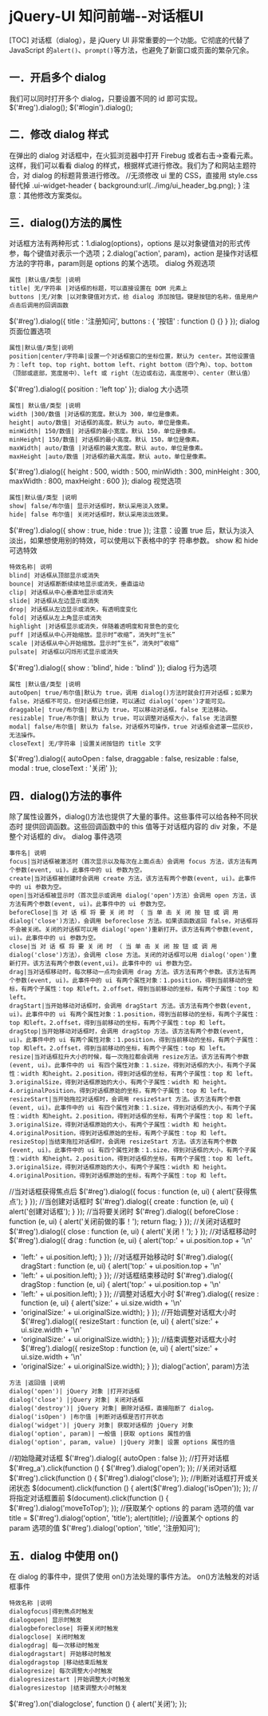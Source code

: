 # jQuery-UI 知问前端--对话框UI
[TOC]
对话框（dialog），是 jQuery UI 非常重要的一个功能。它彻底的代替了 JavaScript 的`alert()`、`prompt()`等方法，也避免了新窗口或页面的繁杂冗余。
## 一．开启多个 dialog
我们可以同时打开多个 dialog，只要设置不同的 id 即可实现。
$('#reg').dialog();
$('#login').dialog();

## 二．修改 dialog 样式
在弹出的 dialog 对话框中，在火狐浏览器中打开 Firebug 或者右击->查看元素。这样，我们可以看看 dialog 的样式，根据样式进行修改。我们为了和网站主题符合，对 dialog 的标题背景进行修改。
//无须修改 ui 里的 CSS，直接用 style.css 替代掉
.ui-widget-header {
background:url(../img/ui_header_bg.png);
}
注意：其他修改方案类似。

## 三．dialog()方法的属性
对话框方法有两种形式：1.dialog(options)，options 是以对象键值对的形式传参，每个键值对表示一个选项；2.dialog('action', param)，action 是操作对话框方法的字符串，param则是 options 的某个选项。
dialog 外观选项
```table
属性 |默认值/类型 |说明
title| 无/字符串 |对话框的标题，可以直接设置在 DOM 元素上
buttons |无/对象 |以对象键值对方式，给 dialog 添加按钮。键是按钮的名称，值是用户点击后调用的回调函数
```
$('#reg').dialog({
title : '注册知问',
buttons : {
'按钮' : function () {}
}
});
dialog 页面位置选项
```table
属性|默认值/类型|说明
position|center/字符串|设置一个对话框窗口的坐标位置，默认为 center。其他设置值为：left top、top right、bottom left、right bottom（四个角）、top、bottom（顶部或底部，宽度居中）、left 或 right（左边或右边，高度居中）、center（默认值）
```
$('#reg').dialog({
position : 'left top'
});
dialog 大小选项
```table
属性| 默认值/类型 |说明
width |300/数值 |对话框的宽度。默认为 300，单位是像素。
height| auto/数值| 对话框的高度。默认为 auto，单位是像素。
minWidth| 150/数值| 对话框的最小宽度。默认 150，单位是像素。
minHeight| 150/数值| 对话框的最小高度。默认 150，单位是像素。
maxWidth| auto/数值 |对话框的最大宽度。默认 auto，单位是像素。
maxHeight |auto/数值 |对话框的最大高度。默认 auto，单位是像素。
```
$('#reg').dialog({
height : 500,
width : 500,
minWidth : 300,
minHeight : 300,
maxWidth : 800,
maxHeight : 600
});
dialog 视觉选项
```table
属性|默认值/类型 |说明
show| false/布尔值| 显示对话框时，默认采用淡入效果。
hide| false 布尔值| 关闭对话框时，默认采用淡出效果。
```
$('#reg').dialog({
show : true,
hide : true
});
注意：设置 true 后，默认为淡入淡出，如果想使用别的特效，可以使用以下表格中的字
符串参数。
show 和 hide 可选特效
```table
特效名称| 说明
blind| 对话框从顶部显示或消失
bounce| 对话框断断续续地显示或消失，垂直运动
clip| 对话框从中心垂直地显示或消失
slide| 对话框从左边显示或消失
drop| 对话框从左边显示或消失，有透明度变化
fold| 对话框从左上角显示或消失
highlight |对话框显示或消失，伴随着透明度和背景色的变化
puff |对话框从中心开始缩放。显示时“收缩”，消失时“生长”
scale |对话框从中心开始缩放。显示时“生长”，消失时“收缩”
pulsate| 对话框以闪烁形式显示或消失
```
$('#reg').dialog({
show : 'blind',
hide : 'blind'
});
dialog 行为选项
```table
属性 |默认值/类型 |说明
autoOpen| true/布尔值|默认为 true，调用 dialog()方法时就会打开对话框；如果为 false，对话框不可见，但对话框已创建，可以通过 dialog('open')才能可见。
draggable| true/布尔值| 默认为 true，可以移动对话框，false 无法移动。
resizable| True/布尔值| 默认为 true，可以调整对话框大小，false 无法调整
modal| false/布尔值| 默认为 false，对话框外可操作，true 对话框会遮罩一层灰纱，无法操作。
closeText| 无/字符串 |设置关闭按钮的 title 文字
```
$('#reg').dialog({
autoOpen : false,
draggable : false,
resizable : false,
modal : true,
closeText : '关闭' });

## 四．dialog()方法的事件
除了属性设置外，dialog()方法也提供了大量的事件。这些事件可以给各种不同状态时
提供回调函数。这些回调函数中的 this 值等于对话框内容的 div 对象，不是整个对话框的 div。
dialog 事件选项
```table
事件名| 说明
focus|当对话框被激活时（首次显示以及每次在上面点击）会调用 focus 方法，该方法有两个参数(event, ui)。此事件中的 ui 参数为空。
create|当对话框被创建时会调用 create 方法，该方法有两个参数(event, ui)。此事件中的 ui 参数为空。
open|当对话框被显示时（首次显示或调用 dialog('open')方法）会调用 open 方法，该方法有两个参数(event, ui)。此事件中的 ui 参数为空。
beforeClose|当 对 话 框 将 要 关 闭 时 （ 当 单 击 关 闭 按 钮 或 调 用dialog('close')方法），会调用 beforeclose 方法。如果该函数返回 false，对话框将不会被关闭。关闭的对话框可以用 dialog('open')重新打开。该方法有两个参数(event, ui)。此事件中的 ui 参数为空。
close|当 对 话 框 将 要 关 闭 时 （ 当 单 击 关 闭 按 钮 或 调 用dialog('close')方法），会调用 close 方法。关闭的对话框可以用 dialog('open')重新打开。该方法有两个参数(event,ui)。此事件中的 ui 参数为空。
drag|当对话框移动时，每次移动一点均会调用 drag 方法。该方法有两个参数。该方法有两个参数(event, ui)。此事件中的 ui 有两个属性对象：1.position，得到当前移动的坐标，有两个子属性：top 和left。2.offset，得到当前移动的坐标，有两个子属性：top 和 left。
dragStart|当开始移动对话框时，会调用 dragStart 方法。该方法有两个参数(event, ui)。此事件中的 ui 有两个属性对象：1.position，得到当前移动的坐标，有两个子属性：top 和left。2.offset，得到当前移动的坐标，有两个子属性：top 和 left。
dragStop|当开始移动对话框时，会调用 dragStop 方法。该方法有两个参数(event, ui)。此事件中的 ui 有两个属性对象：1.position，得到当前移动的坐标，有两个子属性：top 和left。2.offset，得到当前移动的坐标，有两个子属性：top 和 left。
resize|当对话框拉升大小的时候，每一次拖拉都会调用 resize方法。该方法有两个参数(event, ui)。此事件中的 ui 有四个属性对象：1.size，得到对话框的大小，有两个子属性：width 和height。2.position，得到对话框的坐标，有两个子属性：top 和 left。3.originalSize，得到对话框原始的大小，有两个子属性：width 和 height。4.originalPosition，得到对话框原始的坐标，有两个子属性：top 和 left。
resizeStart|当开始拖拉对话框时，会调用 resizeStart 方法。该方法有两个参数(event, ui)。此事件中的 ui 有四个属性对象：1.size，得到对话框的大小，有两个子属性：width 和height。2.position，得到对话框的坐标，有两个子属性：top 和 left。3.originalSize，得到对话框原始的大小，有两个子属性：width 和 height。4.originalPosition，得到对话框原始的坐标，有两个子属性：top 和 left。
resizeStop|当结束拖拉对话框时，会调用 resizeStart 方法。该方法有两个参数(event, ui)。此事件中的 ui 有四个属性对象：1.size，得到对话框的大小，有两个子属性：width 和height。2.position，得到对话框的坐标，有两个子属性：top 和 left。3.originalSize，得到对话框原始的大小，有两个子属性：width 和 height。4.originalPosition，得到对话框原始的坐标，有两个子属性：top 和 left。
```
//当对话框获得焦点后
$('#reg').dialog({
focus : function (e, ui) {
alert('获得焦点');
}
});
//当创建对话框时
$('#reg').dialog({
create : function (e, ui) {
alert('创建对话框');
}
});
//当将要关闭时
$('#reg').dialog({
beforeClose : function (e, ui) {
alert('关闭前做的事！');
return flag;
}
});
//关闭对话框时
$('#reg').dialog({
close : function (e, ui) {
alert('关闭！');
}
});
//对话框移动时
$('#reg').dialog({
drag : function (e, ui) {
alert('top:' + ui.position.top + '\n'
+ 'left:' + ui.position.left);
}
});
//对话框开始移动时
$('#reg').dialog({
dragStart : function (e, ui) {
alert('top:' + ui.position.top + '\n'
+ 'left:' + ui.position.left);
}
});
//对话框结束移动时
$('#reg').dialog({
dragStop : function (e, ui) {
alert('top:' + ui.position.top + '\n'
+ 'left:' + ui.position.left);
}
});
//调整对话框大小时
$('#reg').dialog({
resize : function (e, ui) {
alert('size:' + ui.size.width + '\n'
+ 'originalSize:' + ui.originalSize.width);
}
});
//开始调整对话框大小时
$('#reg').dialog({
resizeStart : function (e, ui) {
alert('size:' + ui.size.width + '\n'
+ 'originalSize:' + ui.originalSize.width);
}
});
//结束调整对话框大小时
$('#reg').dialog({
resizeStop : function (e, ui) {
alert('size:' + ui.size.width + '\n'
+ 'originalSize:' + ui.originalSize.width);
}
});
dialog('action', param)方法
```table
方法 |返回值 |说明
dialog('open')| jQuery 对象 |打开对话框
dialog('close') |jQuery 对象| 关闭对话框
dialog('destroy')| jQuery 对象| 删除对话框，直接阻断了 dialog。
dialog('isOpen') |布尔值 |判断对话框是否打开状态
dialog('widget')| jQuery 对象| 获取对话框的 jQuery 对象
dialog('option', param)| 一般值 |获取 options 属性的值
dialog('option', param, value) |jQuery 对象| 设置 options 属性的值
```
//初始隐藏对话框
$('#reg').dialog({
autoOpen : false
});
//打开对话框
$('#reg_a').click(function () {
$('#reg').dialog('open');
});
//关闭对话框
$('#reg').click(function () {
$('#reg').dialog('close');
});
//判断对话框打开或关闭状态
$(document).click(function () {
alert($('#reg').dialog('isOpen'));
});
//将指定对话框置前
$(document).click(function () {
$('#reg').dialog('moveToTop');
});
//获取某个 options 的 param 选项的值
var title = $('#reg').dialog('option', 'title');
alert(title);
//设置某个 options 的 param 选项的值
$('#reg').dialog('option', 'title', '注册知问');

## 五．dialog 中使用 on()
在 dialog 的事件中，提供了使用 on()方法处理的事件方法。
on()方法触发的对话框事件
```table
特效名称 |说明
dialogfocus|得到焦点时触发
dialogopen| 显示时触发
dialogbeforeclose| 将要关闭时触发
dialogclose| 关闭时触发
dialogdrag| 每一次移动时触发
dialogdragstart| 开始移动时触发
dialogdragstop |移动结束后触发
dialogresize| 每次调整大小时触发
dialogresizestart |开始调整大小时触发
dialogresizestop |结束调整大小时触发
```
$('#reg').on('dialogclose', function () {
alert('关闭');
});